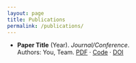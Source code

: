 ```yaml
---
layout: page
title: Publications
permalink: /publications/
---
```


- **Paper Title** (Year). *Journal/Conference*.  
  Authors: You, Team. [PDF](#) · [Code](#) · [DOI](#)
